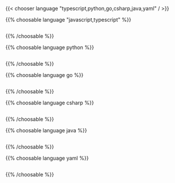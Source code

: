 {{< chooser language "typescript,python,go,csharp,java,yaml" / >}}

{{% choosable language "javascript,typescript" %}}

```typescript

```

{{% /choosable %}}

{{% choosable language python %}}

```python

```

{{% /choosable %}}

{{% choosable language go %}}

```go

```

{{% /choosable %}}

{{% choosable language csharp %}}

```csharp

```

{{% /choosable %}}

{{% choosable language java %}}

```java

```

{{% /choosable %}}

{{% choosable language yaml %}}

```yaml

```

{{% /choosable %}}
